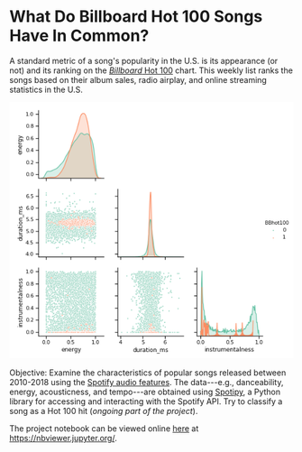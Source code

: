 # What Do Billboard Hot 100 Songs Have In Common?

A standard metric of a song's popularity in the U.S. is its appearance (or not) and its ranking on the [*Billboard* Hot 100](https://www.billboard.com/charts/hot-100) chart. This weekly list ranks the songs based on their album sales, radio airplay, and online streaming statistics in the U.S. 

![alt text](https://github.com/jieunchoi/billboard100_hit_or_not/blob/master/img/example_feats.png)

Objective: Examine the characteristics of popular songs released between 2010-2018 using the [Spotify audio features](https://developer.spotify.com/documentation/web-api/reference/tracks/get-audio-features/). The data---e.g., danceability, energy, acousticness, and tempo---are obtained using [Spotipy](https://spotipy.readthedocs.io/en/latest/), a Python library for accessing and interacting with the Spotify API. Try to classify a song as a Hot 100 hit (*ongoing part of the project*).

The project notebook can be viewed online [here](https://nbviewer.jupyter.org/github/jieunchoi/billboard100_hit_or_not/blob/master/hitornot.ipynb) at https://nbviewer.jupyter.org/.